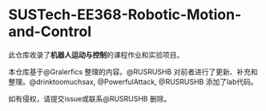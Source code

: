 # SUSTech-EE368-Robotic-Motion-and-Control

此仓库收录了**机器人运动与控制**的课程作业和实验项目。

本仓库基于@Gralerfics 整理的内容。@RUSRUSHB 对前者进行了更新、补充和整理。@drinktoomuchsax, @PowerfulAttack, @RUSRUSHB 添加了lab代码。

如有侵权，请提交issue或联系@RUSRUSHB 删除。
